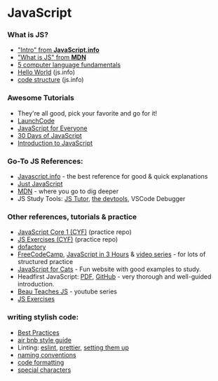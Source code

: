 # JavaScript


### What is JS?
* ["Intro" from __JavaScript.info__](https://javascript.info/intro)
* ["What is JS" from __MDN__](https://developer.mozilla.org/en-US/docs/Learn/JavaScript/First_steps/What_is_JavaScript)
* [5 computer language fundamentals](https://blog.upperlinecode.com/computer-language-fundamentals-five-core-concepts-1aa43e929f40)
* [Hello World](https://javascript.info/hello-world) (js.info)
* [code structure](https://javascript.info/structure) (js.info)

### Awesome Tutorials

* They're all good, pick your favorite and go for it!
* [LaunchCode](https://education.launchcode.org/intro-to-professional-web-dev/index.html)
* [JavaScript for Everyone](https://github.com/Asabeneh/JavaScript-for-Everyone)
* [30 Days of JavaScript](https://github.com/Asabeneh/30DaysOfJavaScript) 
* [Introduction to JavaScript](https://github.com/nerdschoolbergen/introduction-to-javascript) 

### Go-To JS References:

* [Javascript.info](https://javascript.info) - the best reference for good & quick explanations
* [Just JavaScript](https://github.com/HackYourFutureBelgium/just-javascript)
* [MDN](https://developer.mozilla.org/en-US/docs/Learn/Getting_started_with_the_web/JavaScript_basics) - where you go to dig deeper
* JS Study Tools: [JS Tutor](http://www.pythontutor.com/live.html#mode=edit), [the devtools](https://developer.mozilla.org/en-US/docs/Tools), VSCode Debugger

### Other references, tutorials & practice

* [JavaScript Core 1 (CYF)](https://github.com/CodeYourFuture/JavaScript-Core-1-Homework) (practice repo)
* [JS Exercises (CYF)](https://github.com/hackyourfuturebelgium/js-exercises) (practice repo)
* [dofactory](https://www.dofactory.com/tutorial/javascript)
* [FreeCodeCamp](https://www.freecodecamp.org), [JavaScript in 3 Hours](https://www.youtube.com/watch?v=PkZNo7MFNFg) & [video series](https://medium.freecodecamp.org/my-giant-javascript-basics-course-is-now-live-on-youtube-and-its-100-free-9020a21bbc27) - for lots of structured practice
* [JavaScript for Cats](http://jsforcats.com) - Fun website with good examples to study.
* Headfirst JavaScript: [PDF](http://wickedlysmart.com/wp-content/uploads/2014/03/Head_First_JavaScript_Programming_SampleChapter.pdf), [GitHub](https://github.com/bethrobson/Head-First-JavaScript-Programming) - very thorough and well-guided introduction.
* [Beau Teaches JS](https://www.youtube.com/watch?v=le-URjBhevE&list=PLWKjhJtqVAbk2qRZtWSzCIN38JC_NdhW5) - youtube series
* [JS Exercises](https://github.com/codeyourfuture/js-exercises)



### writing stylish code:
* [Best Practices](https://github.com/nerdschoolbergen/javascript-best-practices)
* [air bnb style guide](https://github.com/airbnb/javascript)
* Linting: [eslint](https://marketplace.visualstudio.com/items?itemName=dbaeumer.vscode-eslint), [prettier](https://marketplace.visualstudio.com/items?itemName=esbenp.prettier-vscode), [setting them up](https://www.youtube.com/watch?v=YIvjKId9m2c)
* [naming conventions](https://github.com/HackYourFuture/fundamentals/blob/master/fundamentals/naming_conventions.md)
* [code formatting](https://github.com/HackYourFutureBelgium/fundamentals/blob/master/fundamentals/code_formatting.md)
* [special characters](https://github.com/HackYourFuture/fundamentals/blob/master/fundamentals/names_of_special_characters.md)

